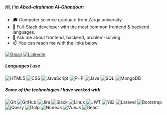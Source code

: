 ##### Hi, I'm Abed-alrahman Al-Ghandour:

- 🎓 Computer science graduate from Zarqa university.
- :test_tube: Full-Stack developer with the most common frontend & backend languages.
- :speech_balloon: Ask me about frontend, backend, problem-solving.
- :mailbox: You can reach me with the links below

[![Gmail](https://img.shields.io/badge/-GMAIL-D14836?style=for-the-badge&logo=gmail&logoColor=white)](mailto:abed.ghandour7298@gmail.com)
[![LinkedIn](https://img.shields.io/badge/-LINKEDIN-0077B5?style=for-the-badge&logo=linkedin&logoColor=white)](https://www.linkedin.com/in/abed-alrahman-ghandour/)

##### Languages I use

![HTML5](https://img.shields.io/badge/-HTML5-000000?style=flat&logo=html5)
![CSS](https://img.shields.io/badge/-CSS-000000?style=flat&logo=css3)
![JavaScript](https://img.shields.io/badge/-JavaScript-000000?style=flat&logo=javascript)
![PHP](https://img.shields.io/badge/-PHP-000000?style=flat&logo=php)
![Java](https://img.shields.io/badge/-Java-000000?style=flat&logo=java)
![SQL](https://img.shields.io/badge/-SQL-000000?style=flat&logo=mysql)
![MongoDB](https://img.shields.io/badge/-mongodb-000000?style=flat&logo=mongodb)

##### Some of the technologies I have worked with

![Git](https://img.shields.io/badge/-Git-222222?style=flat&logo=git&logoColor=F05032)
![GitHub](https://img.shields.io/badge/-GitHub-222222?style=flat&logo=github&logoColor=181717)
![Jira](https://img.shields.io/badge/-Jira-222222?style=flat&logo=jira-software&logoColor=white&logoColor=0052CC)
![Slack](https://img.shields.io/badge/-Slack-222222?style=flat&logo=slack&logoColor=white)
![Linux](https://img.shields.io/badge/-Linux-222222?style=flat&logo=linux&logoColor=FCC624)
![JWT](https://img.shields.io/badge/-JWT-222222?style=flat&logo=JSON%20web%20tokens)
![Yii2](https://img.shields.io/badge/-Yii2-222222)
![Laravel](https://img.shields.io/badge/-Laravel-222222?style=flat&logo=laravel)
![Bootstrap](https://img.shields.io/badge/-Bootstrap-222222?style=flat&logo=bootstrap&logoColor=white)
![jQuery](https://img.shields.io/badge/-jQuery-222222?style=flat&logo=jQuery&logoColor=0769AD)
![Gulp](https://img.shields.io/badge/-Gulp-222222?style=flat&logo=gulp)
![NodeJs](https://img.shields.io/badge/-NodeJS-222222?style=flat&logo=node.js&logoColor=339933)
![VueJs](https://img.shields.io/badge/-Vue-222222?style=flat&logo=Vue.js)
![React](https://img.shields.io/badge/-React-222222?style=flat&logo=React&logoColor=61DAFB)
